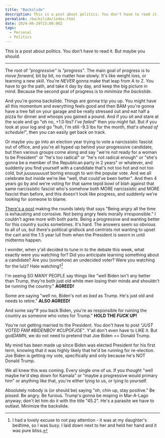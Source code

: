 ```yaml
---
title: "Backslide"
description: This is a post about politics. You don't have to read it. But maybe you should.
permalink: /backslide/index.html
date: 2024-06-29T15:00:00Z
tags: 
  - Personal
  - Politics
---
```


This is a post about politics. You don't have to read it. But maybe you should.

---

The root of *"progressive"* is *"progress"*. The main goal of progress is to *move forward*, bit by bit, no matter how slowly. It's like weight loss, or learning a new skill. You're *NEVER* gonna make that leap from A to Z. You have to go the path, and take it day by day, and keep the big picture in mind. Because the second goal of progress is to *minimize the backslide*.

And you're gonna backslide. Things are gonna trip you up. You might have all this momentum and everything feels good and then BAM you're gonna have a tree fall on your garage and be really stressed out and eat half a pizza for dinner and whoops you gained a pound. And if you sit and stare at the scale and go "oh no, +1.0 lbs? *I've failed*" then you might fail. But if you look at your log and go "huh, I'm still -9.3 lbs for the month, *that's ahead of schedule!*", then you can easily get back on track.

Or maybe you go into an election year trying to vote a narcissistic fascist out of office, and you're all hyped up behind your progressive candidate, but then various groups come along and say "we're not ready for a woman to be President" or "he's too radical" or "he's not radical enough" or "she's gonna be a member of the Republican party in 2 years" or whatever, and suddenly you find yourself with a candidate that's not too hot and not too cold, but *juuuuuuuust* boring enough to win the popular vote. And we all celebrate but inside we're like "well, that could've been better". And then 4 years go by and we're voting for that same tepid bowl of blah against that same narcissistic fascist who's somehow both MORE narcissistic and MORE fascist than before, and this doesn't look like progress, and suddenly we're looking for someone to blame.

[There's a post](https://twitter.com/TimGrierson/status/1008907610890702848) making the rounds lately that says "Being angry all the time is exhausting and corrosive. Not being angry feels morally irresponsible." I couldn't agree more with both parts. Being a progressive and wanting better for this country sucks sometimes. It's hard. The answers seem so obvious to all of us, but there's political gridlock and centrists not wanting to upset the cart and the 1.5 year lull from when the President is sworn in until midterms happen.

I wonder, when y'all decided to tune in to the debate this week, what exactly were you watching for? Did you anticipate learning something about a candidate? Are you (somehow) an undecided voter? Were you watching for the lulz? Hate watching?[^1]

[^1]: I had a lovely excuse to not pay attention - it was at my daughter's bedtime, so I was busy. I laid down next to her and held her hand and it was pure bliss.

I'm seeing SO MANY PEOPLE say things like "well Biden isn't any better than Trump, they're both just old white men losing their minds and shouldn't be running the country." **AGREED!**

Some are saying "well no, Biden's not *as bad* as Trump. He's just old and needs to retire." **ALSO AGREED!**

And some say"If you back Biden, you're as responsible for ruining the country as someone who votes for Trump." **HOLD THE *FUCK* UP!**

You're not getting married to the President. You don't have to post *"JUST VOTED FAM #BIDENBOY #CUPOFJOE"*. Y'all don't even have to LIKE it. But god*DAMN*, we do not need to pretend that Joe Biden == Donald Trump.

My mind has been made up since Biden was elected President for his first term, knowing that it was highly likely that he'd be running for re-election. Joe Biden is getting my vote, specifically and only because he's NOT Donald Trump.

We all knew this was coming. Every single one of us. If you thought "well maybe he'd step down for Kamala" or "maybe a progressive would primary him" or anything like that, you're either lying to us, or lying to yourself.

Absolutely nobody is (or should be) saying "oh, chin up, stay positive." Be pissed. Be angry. Be furious. Trump's gonna be moping in Mar-A-Lago anyway; don't let him do it with the title "45.2". He's a parasite we have to outlast. Minimize the backslide.
